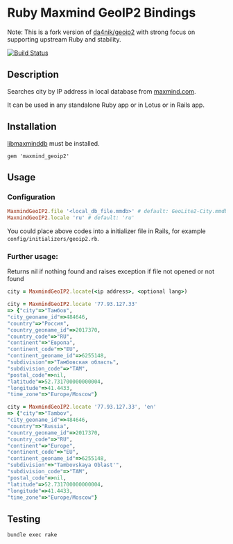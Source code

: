 # Ruby Maxmind GeoIP2 Bindings

Note: This is a fork version of [da4nik/geoip2](https://github.com/da4nik/geoip2) with strong focus on
supporting upstream Ruby and stability.

[![Build Status](https://travis-ci.org/envato/geoip2.svg)](https://travis-ci.org/envato/geoip2)

## Description

Searches city by IP address in local database from [maxmind.com](http://dev.maxmind.com/geoip/geoip2/geolite2/).

It can be used in any standalone Ruby app or in Lotus or in Rails app.

## Installation

[libmaxminddb](https://github.com/maxmind/libmaxminddb) must be installed.

```
gem 'maxmind_geoip2'
```

## Usage

### Configuration

```ruby
MaxmindGeoIP2.file '<local_db_file.mmdb>' # default: GeoLite2-City.mmdb
MaxmindGeoIP2.locale 'ru' # default: 'ru'
```

You could place above codes into a initializer file in Rails, for example `config/initializers/geoip2.rb`.

### Further usage:

Returns nil if nothing found and raises exception if file not opened or not found

```ruby
city = MaxmindGeoIP2.locate(<ip address>, <optional lang>)

city = MaxmindGeoIP2.locate '77.93.127.33'
=> {"city"=>"Тамбов",
"city_geoname_id"=>484646,
"country"=>"Россия",
"country_geoname_id"=>2017370,
"country_code"=>"RU",
"continent"=>"Европа",
"continent_code"=>"EU",
"continent_geoname_id"=>6255148,
"subdivision"=>"Тамбовская область",
"subdivision_code"=>"TAM",
"postal_code"=>nil,
"latitude"=>52.731700000000004,
"longitude"=>41.4433,
"time_zone"=>"Europe/Moscow"}

city = MaxmindGeoIP2.locate '77.93.127.33', 'en'
=> {"city"=>"Tambov",
"city_geoname_id"=>484646,
"country"=>"Russia",
"country_geoname_id"=>2017370,
"country_code"=>"RU",
"continent"=>"Europe",
"continent_code"=>"EU",
"continent_geoname_id"=>6255148,
"subdivision"=>"Tambovskaya Oblast'",
"subdivision_code"=>"TAM",
"postal_code"=>nil,
"latitude"=>52.731700000000004,
"longitude"=>41.4433,
"time_zone"=>"Europe/Moscow"}
```

## Testing

```
bundle exec rake
```
